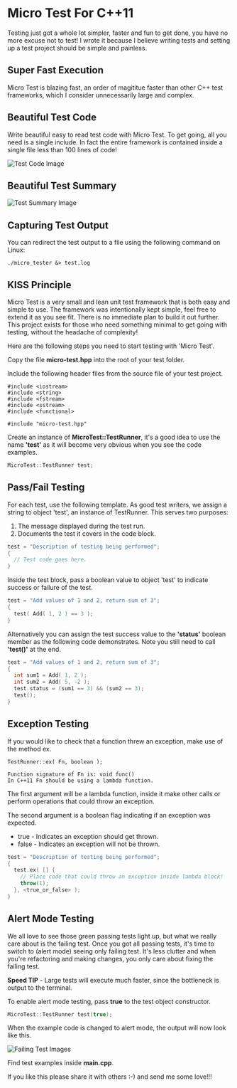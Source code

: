 # Micro Test For C++11

Testing just got a whole lot simpler, faster and fun to get done, you have no more excuse not to test! I wrote it because I believe writing tests and setting up a test project should be simple and painless.

## Super Fast Execution
Micro Test is blazing fast, an order of magititue faster than other C++ test frameworks, which I consider unnecessarily large and complex.

## Beautiful Test Code
Write beautiful easy to read test code with Micro Test. To get going, all you need is a single include. In fact the entire framework is contained inside a single file less than 100 lines of code!

![Test Code Image](https://bytebucket.org/rajinder_yadav/micro_test/raw/bcbf4e0a0ab2ef09804f07b623cf39561169e8b2/micro-test.png)

## Beautiful Test Summary
![Test Summary Image](https://bytebucket.org/rajinder_yadav/micro_test/raw/e264a3fb0022dd4d5b841f08a7292901e9aa0dc1/test-run.png)

## Capturing Test Output

You can redirect the test output to a file using the following command on Linux:
```
./micro_tester &> test.log
```

## KISS Principle
Micro Test is a very small and lean unit test framework that is both easy and simple to use. The framework was intentionally kept simple, feel free to extend it as you see fit. There is no immediate plan to build it out further. This project exists for those who need something minimal to get going with testing, without the headache of complexity!

Here are the following steps you need to start testing with 'Micro Test'.

Copy the file **micro-test.hpp** into the root of your test folder.

Include the following header files from the source file of your test project.

```
#include <iostream>
#include <string>
#include <fstream>
#include <sstream>
#include <functional>

#include "micro-test.hpp"
```

Create an instance of **MicroTest::TestRunner**, it's a good idea to use the name **'test'** as it will become very obvious when you see the code examples.

```C++
MicroTest::TestRunner test;
```
## Pass/Fail Testing
For each test, use the following template. As good test writers, we assign a string to object 'test', an instance of TestRunner. This serves two purposes:

1. The message displayed during the test run.
1. Documents the test it covers in the code block.

```C++
test = "Description of testing being performed";
{
  // Test code goes here.
}
```

Inside the test block, pass a boolean value to object 'test' to indicate success or failure of the test.

```C++
test = "Add values of 1 and 2, return sum of 3";
{
  test( Add( 1, 2 ) == 3 );
}
```

Alternatively you can assign the test success value to the **'status'** boolean member as the following code demonstrates. Note you still need to call **'test()'** at the end.

```C++
test = "Add values of 1 and 2, return sum of 3";
{
  int sum1 = Add( 1, 2 );
  int sum2 = Add( 5, -2 );
  test.status = (sum1 == 3) && (sum2 == 3);
  test();
}
```

## Exception Testing
If you would like to check that a function threw an exception, make use of the method ex.

```
TestRunner::ex( Fn, boolean );

Function signature of Fn is: void func()
In C++11 Fn should be using a lambda function.
```

The first argument will be a lambda function, inside it make other calls or perform operations that could throw an exception.

The second argument is a boolean flag indicating if an exception was expected.

* true  - Indicates an exception should get thrown.
* false - Indicates an exception will not be thrown.


```C++
test = "Description of testing being performed";
{
  test.ex( [] {
    // Place code that could throw an exception inside lambda block!
    throw(1);
  }, <true_or_false> );
}
```

## Alert Mode Testing
We all love to see those green passing tests light up, but what we really care about is the failing test. Once you got all passing tests, it's time to switch to (alert mode) seeing only failing test. It's less clutter and when you're refactoring and making changes, you only care about fixing the failing test.

**Speed TIP** - Large tests will execute much faster, since the bottleneck is output to the terminal.

To enable alert mode testing, pass **true** to the test object constructor.

```C++
MicroTest::TestRunner test(true);
```

When the example code is changed to alert mode, the output will now look like this.

![Failing Test Images](https://bytebucket.org/rajinder_yadav/micro_test/raw/1eb87ebe4969e3acb04e206a2bc03c85ee28d714/fails-only.png)

Find test examples inside **main.cpp**.

If you like this please share it with others :-) and send me some love!!!
